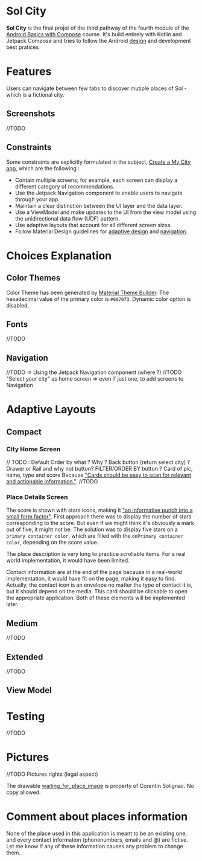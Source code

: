 # Sol City

**Sol City** is the final projet of the third pathway of the fourth module of the [Android Basics with Compose](https://developer.android.com/codelabs/basic-android-kotlin-compose-my-city?continue=https%3A%2F%2Fdeveloper.android.com%2Fcourses%2Fpathways%2Fandroid-basics-compose-unit-4-pathway-3%3Fhl%3Dfr%23codelab-https%3A%2F%2Fdeveloper.android.com%2Fcodelabs%2Fbasic-android-kotlin-compose-my-city#0) course.
It's build entirely with Kotlin and Jetpack Compose and tries to follow the Android [design](https://m3.material.io/) and development best pratices

# Features

Users can navigate between few tabs to discover mutiple places of Sol - which is a fictional city. 

## Screenshots

//TODO

## Constraints

Some constraints are explicitly formulated in the subject, [Create a My City app](https://developer.android.com/codelabs/basic-android-kotlin-compose-my-city?continue=https%3A%2F%2Fdeveloper.android.com%2Fcourses%2Fpathways%2Fandroid-basics-compose-unit-4-pathway-3%3Fhl%3Dfr%23codelab-https%3A%2F%2Fdeveloper.android.com%2Fcodelabs%2Fbasic-android-kotlin-compose-my-city#1), which are the following :
<ul>
    <li>Contain multiple screens; for example, each screen can display a different category of recommendations.</li>
    <li>Use the Jetpack Navigation component to enable users to navigate through your app.</li>
    <li>Maintain a clear distinction between the UI layer and the data layer.</li>
    <li>Use a ViewModel and make updates to the UI from the view model using the unidirectional data flow (UDF) pattern.</li>
    <li>Use adaptive layouts that account for all different screen sizes.</li>
    <li>
        Follow Material Design guidelines for <a href='https://m3.material.io/foundations/adaptive-design/overview'>adaptive design</a> and <a href='https://material.io/design/navigation/understanding-navigation.html'>navigation</a>.
    </li>
</ul>
 
# Choices Explanation

## Color Themes

Color Theme has been generated by [Material Theme Builder](https://material-foundation.github.io/material-theme-builder/). The hexadecimal value of the primary color is `#007073`.
Dynamic color option is disabled.

## Fonts

//TODO

## Navigation 

//TODO => Using the Jetpack Navigation component (where ?)
//TODO "Select your city" as home screen => even if just one, to add screens to Navigation

# Adaptive Layouts

## Compact

### City Home Screen

// TODO : Default Order by what ? Why ? Back button (return select city) ?
Drawer or Rail and why not button?
FILTER/ORDER BY button ?
Card of pic, name, type and score Because ["Cards should be easy to scan for relevant and actionable information."](https://m3.material.io/components/cards/guidelines).
//TODO

### Place Details Screen

The score is shown with stars icons, making it ["an informative punch into a small form factor"](https://m3.material.io/styles/icons/designing-icons).
First approach there was to display the number of stars corresponding to the score. But even if we might think it's obviously a mark out of five, it might not be.
The solution was to display five stars on a `primary container color`, which are filled with the `onPrimary container color`, depending on the score value.

The place description is very long to practice scrollable items. For a real world implementation, it would have been limited.

Contact information are at the end of the page because in a real-world implementation, it would have fit on the page, making it easy to find.
Actually, the contact icon is an envelope no matter the type of contact it is, but it should depend on the media. This card should be clickable to open
the appropriate application. Both of these elements will be implemented later.

## Medium

//TODO

## Extended

//TODO

## View Model

# Testing

//TODO

# Pictures

//TODO Pictures rights (legal aspect)

The drawable [waiting_for_place_image](https://github.com/CorentinSol/Sol-City/blob/main/app/src/main/res/drawable/waiting_for_place_image.JPG) is property of Corentin Solignac. No copy allowed. 

# Comment about places information

None of the place used in this application is meant to be an existing one, and every contact information (phonenumbers, emails and @) are fictive. Let me know if any of these information causes any problem to change them.
